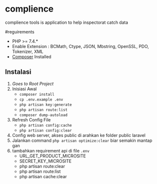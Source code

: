 # complience
complience tools is application to help inspectorat catch data 

#reguirements

- PHP >= 7.4.*
- Enable Extension : BCMath, Ctype, JSON, Mbstring, OpenSSL, PDO, Tokenizer, XML
- [Composer](https://getcomposer.org/) Installed

## Instalasi

1. *Goes to Root Project*
2. Inisiasi Awal
    - `composer install`
    - `cp .env.example .env`
    - `php artisan key:generate`
    - `php artisan route:list`
    - `composer dump-autoload`
3. Refresh Config File
    - `php artisan config:cache`
    - `php artisan config:clear`
4. Config web server, akses public di arahkan ke folder public laravel
5. Jalankan command `php artisan optimize:clear` biar semakin mantap gan
6. tambahkan requirement api di file `.env`
    - URL_GET_PRODUCT_MICROSITE
    - SECRET_KEY_MICROSITE
    - php artisan route:clear
    - php artisan route:list
    - php artisan cache:clear


